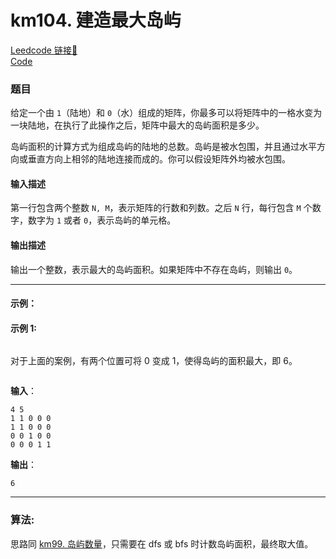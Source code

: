 # km104. 建造最大岛屿

[Leedcode 链接🔗](https://kamacoder.com/problempage.php?pid=1176)  
[Code](https://github.com/alstondu/lc/blob/main/km104/km104.cpp)

### 题目

给定一个由 `1`（陆地）和 `0`（水）组成的矩阵，你最多可以将矩阵中的一格水变为一块陆地，在执行了此操作之后，矩阵中最大的岛屿面积是多少。

岛屿面积的计算方式为组成岛屿的陆地的总数。岛屿是被水包围，并且通过水平方向或垂直方向上相邻的陆地连接而成的。你可以假设矩阵外均被水包围。

#### 输入描述

第一行包含两个整数 `N, M`，表示矩阵的行数和列数。之后 `N` 行，每行包含 `M` 个数字，数字为 `1` 或者 `0`，表示岛屿的单元格。

#### 输出描述

输出一个整数，表示最大的岛屿面积。如果矩阵中不存在岛屿，则输出 `0`。

---

#### 示例：

#### 示例 1:

<img src="https://code-thinking-1253855093.file.myqcloud.com/pics/20240522154055.png" alt="">

对于上面的案例，有两个位置可将 0 变成 1，使得岛屿的面积最大，即 6。

<img src="https://code-thinking-1253855093.file.myqcloud.com/pics/20240522154110.png" alt="">

**输入**：

```
4 5
1 1 0 0 0
1 1 0 0 0
0 0 1 0 0
0 0 0 1 1
```

**输出**：

```
6
```

---

### 算法:

思路同 [km99. 岛屿数量](https://github.com/alstondu/lc/blob/main/km99/README.md)，只需要在 dfs 或 bfs 时计数岛屿面积，最终取大值。